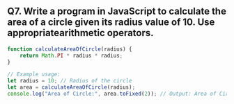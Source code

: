 ## Q7. Write a program in JavaScript to calculate the area of a circle given its radius value of 10. Use appropriatearithmetic operators.
```javascript
function calculateAreaOfCircle(radius) {
    return Math.PI * radius * radius;
}

// Example usage:
let radius = 10; // Radius of the circle
let area = calculateAreaOfCircle(radius);
console.log("Area of Circle:", area.toFixed(2)); // Output: Area of Circle: 314.16

```